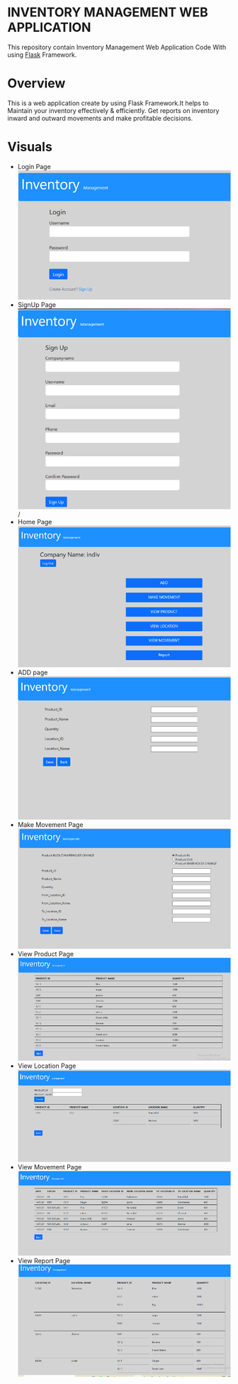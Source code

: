 # INVENTORY MANAGEMENT WEB APPLICATION
   This repository contain Inventory Management Web Application Code With using [Flask](https://www.tutorialspoint.com/flask/index.htm) Framework.
# Overview
   This is a web application create by using Flask Framework.It helps to Maintain your inventory effectively & efficiently. Get reports on inventory inward and outward movements and make profitable decisions.
# Visuals
* Login Page
![Login Page](/images/login.png)
* SignUp Page
![SignUp Page](/images/SignUp.png)/
* Home Page
![Home Page](/images/Home.png)
* ADD page
![Add Page](/images/ADD.png)
* Make Movement Page
![Make Movement Page](/images/move.png)
* View Product Page
![View Product Page](/images/viewp.png)
* View Location Page
![View Location Page](/images/viewl.png)
* View Movement Page
![View Movement Page](/images/viewm.png)
* View Report Page
![View Report Page](/images/viewr.png)
 
 
